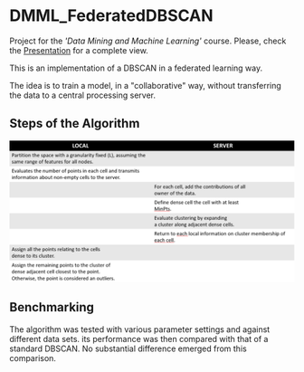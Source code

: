 # DMML_FederatedDBSCAN
Project for the <i>'Data Mining and Machine Learning'</i> course. Please, check the [Presentation](Project_Presentation.pdf) for a complete view. 

This is an implementation of a DBSCAN in a federated learning way.

The idea is to train a model, in a "collaborative" way, without transferring the data to a central processing server.

## Steps of the Algorithm
<img src='steps.png'>

## Benchmarking
The algorithm was tested with various parameter settings and against different data sets. its performance was then compared with that of a standard DBSCAN. No substantial difference emerged from this comparison.
